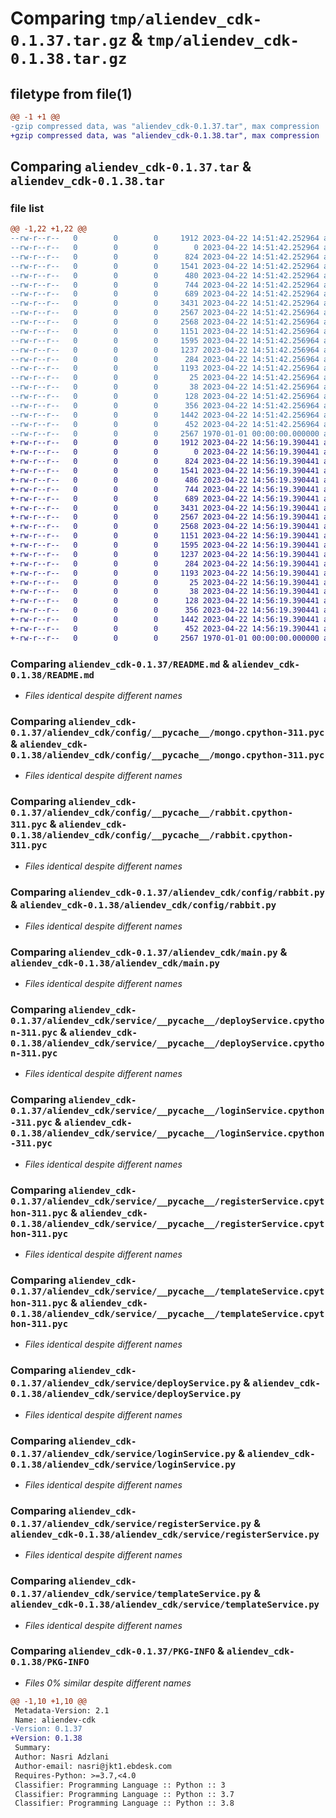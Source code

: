 # Comparing `tmp/aliendev_cdk-0.1.37.tar.gz` & `tmp/aliendev_cdk-0.1.38.tar.gz`

## filetype from file(1)

```diff
@@ -1 +1 @@
-gzip compressed data, was "aliendev_cdk-0.1.37.tar", max compression
+gzip compressed data, was "aliendev_cdk-0.1.38.tar", max compression
```

## Comparing `aliendev_cdk-0.1.37.tar` & `aliendev_cdk-0.1.38.tar`

### file list

```diff
@@ -1,22 +1,22 @@
--rw-r--r--   0        0        0     1912 2023-04-22 14:51:42.252964 aliendev_cdk-0.1.37/README.md
--rw-r--r--   0        0        0        0 2023-04-22 14:51:42.252964 aliendev_cdk-0.1.37/aliendev_cdk/__init__.py
--rw-r--r--   0        0        0      824 2023-04-22 14:51:42.252964 aliendev_cdk-0.1.37/aliendev_cdk/config/__pycache__/mongo.cpython-311.pyc
--rw-r--r--   0        0        0     1541 2023-04-22 14:51:42.252964 aliendev_cdk-0.1.37/aliendev_cdk/config/__pycache__/rabbit.cpython-311.pyc
--rw-r--r--   0        0        0      480 2023-04-22 14:51:42.252964 aliendev_cdk-0.1.37/aliendev_cdk/config/mongo.py
--rw-r--r--   0        0        0      744 2023-04-22 14:51:42.252964 aliendev_cdk-0.1.37/aliendev_cdk/config/rabbit.py
--rw-r--r--   0        0        0      689 2023-04-22 14:51:42.252964 aliendev_cdk-0.1.37/aliendev_cdk/main.py
--rw-r--r--   0        0        0     3431 2023-04-22 14:51:42.252964 aliendev_cdk-0.1.37/aliendev_cdk/service/__pycache__/deployService.cpython-311.pyc
--rw-r--r--   0        0        0     2567 2023-04-22 14:51:42.256964 aliendev_cdk-0.1.37/aliendev_cdk/service/__pycache__/loginService.cpython-311.pyc
--rw-r--r--   0        0        0     2568 2023-04-22 14:51:42.256964 aliendev_cdk-0.1.37/aliendev_cdk/service/__pycache__/registerService.cpython-311.pyc
--rw-r--r--   0        0        0     1151 2023-04-22 14:51:42.256964 aliendev_cdk-0.1.37/aliendev_cdk/service/__pycache__/templateService.cpython-311.pyc
--rw-r--r--   0        0        0     1595 2023-04-22 14:51:42.256964 aliendev_cdk-0.1.37/aliendev_cdk/service/deployService.py
--rw-r--r--   0        0        0     1237 2023-04-22 14:51:42.256964 aliendev_cdk-0.1.37/aliendev_cdk/service/loginService.py
--rw-r--r--   0        0        0      284 2023-04-22 14:51:42.256964 aliendev_cdk-0.1.37/aliendev_cdk/service/logoutService.py
--rw-r--r--   0        0        0     1193 2023-04-22 14:51:42.256964 aliendev_cdk-0.1.37/aliendev_cdk/service/registerService.py
--rw-r--r--   0        0        0       25 2023-04-22 14:51:42.256964 aliendev_cdk-0.1.37/aliendev_cdk/service/template/README.md
--rw-r--r--   0        0        0       38 2023-04-22 14:51:42.256964 aliendev_cdk-0.1.37/aliendev_cdk/service/template/helper/test_get.py
--rw-r--r--   0        0        0      128 2023-04-22 14:51:42.256964 aliendev_cdk-0.1.37/aliendev_cdk/service/template/helper/test_post.py
--rw-r--r--   0        0        0      356 2023-04-22 14:51:42.256964 aliendev_cdk-0.1.37/aliendev_cdk/service/template/lib/stack.py
--rw-r--r--   0        0        0     1442 2023-04-22 14:51:42.256964 aliendev_cdk-0.1.37/aliendev_cdk/service/templateService.py
--rw-r--r--   0        0        0      452 2023-04-22 14:51:42.256964 aliendev_cdk-0.1.37/pyproject.toml
--rw-r--r--   0        0        0     2567 1970-01-01 00:00:00.000000 aliendev_cdk-0.1.37/PKG-INFO
+-rw-r--r--   0        0        0     1912 2023-04-22 14:56:19.390441 aliendev_cdk-0.1.38/README.md
+-rw-r--r--   0        0        0        0 2023-04-22 14:56:19.390441 aliendev_cdk-0.1.38/aliendev_cdk/__init__.py
+-rw-r--r--   0        0        0      824 2023-04-22 14:56:19.390441 aliendev_cdk-0.1.38/aliendev_cdk/config/__pycache__/mongo.cpython-311.pyc
+-rw-r--r--   0        0        0     1541 2023-04-22 14:56:19.390441 aliendev_cdk-0.1.38/aliendev_cdk/config/__pycache__/rabbit.cpython-311.pyc
+-rw-r--r--   0        0        0      486 2023-04-22 14:56:19.390441 aliendev_cdk-0.1.38/aliendev_cdk/config/mongo.py
+-rw-r--r--   0        0        0      744 2023-04-22 14:56:19.390441 aliendev_cdk-0.1.38/aliendev_cdk/config/rabbit.py
+-rw-r--r--   0        0        0      689 2023-04-22 14:56:19.390441 aliendev_cdk-0.1.38/aliendev_cdk/main.py
+-rw-r--r--   0        0        0     3431 2023-04-22 14:56:19.390441 aliendev_cdk-0.1.38/aliendev_cdk/service/__pycache__/deployService.cpython-311.pyc
+-rw-r--r--   0        0        0     2567 2023-04-22 14:56:19.390441 aliendev_cdk-0.1.38/aliendev_cdk/service/__pycache__/loginService.cpython-311.pyc
+-rw-r--r--   0        0        0     2568 2023-04-22 14:56:19.390441 aliendev_cdk-0.1.38/aliendev_cdk/service/__pycache__/registerService.cpython-311.pyc
+-rw-r--r--   0        0        0     1151 2023-04-22 14:56:19.390441 aliendev_cdk-0.1.38/aliendev_cdk/service/__pycache__/templateService.cpython-311.pyc
+-rw-r--r--   0        0        0     1595 2023-04-22 14:56:19.390441 aliendev_cdk-0.1.38/aliendev_cdk/service/deployService.py
+-rw-r--r--   0        0        0     1237 2023-04-22 14:56:19.390441 aliendev_cdk-0.1.38/aliendev_cdk/service/loginService.py
+-rw-r--r--   0        0        0      284 2023-04-22 14:56:19.390441 aliendev_cdk-0.1.38/aliendev_cdk/service/logoutService.py
+-rw-r--r--   0        0        0     1193 2023-04-22 14:56:19.390441 aliendev_cdk-0.1.38/aliendev_cdk/service/registerService.py
+-rw-r--r--   0        0        0       25 2023-04-22 14:56:19.390441 aliendev_cdk-0.1.38/aliendev_cdk/service/template/README.md
+-rw-r--r--   0        0        0       38 2023-04-22 14:56:19.390441 aliendev_cdk-0.1.38/aliendev_cdk/service/template/helper/test_get.py
+-rw-r--r--   0        0        0      128 2023-04-22 14:56:19.390441 aliendev_cdk-0.1.38/aliendev_cdk/service/template/helper/test_post.py
+-rw-r--r--   0        0        0      356 2023-04-22 14:56:19.390441 aliendev_cdk-0.1.38/aliendev_cdk/service/template/lib/stack.py
+-rw-r--r--   0        0        0     1442 2023-04-22 14:56:19.390441 aliendev_cdk-0.1.38/aliendev_cdk/service/templateService.py
+-rw-r--r--   0        0        0      452 2023-04-22 14:56:19.390441 aliendev_cdk-0.1.38/pyproject.toml
+-rw-r--r--   0        0        0     2567 1970-01-01 00:00:00.000000 aliendev_cdk-0.1.38/PKG-INFO
```

### Comparing `aliendev_cdk-0.1.37/README.md` & `aliendev_cdk-0.1.38/README.md`

 * *Files identical despite different names*

### Comparing `aliendev_cdk-0.1.37/aliendev_cdk/config/__pycache__/mongo.cpython-311.pyc` & `aliendev_cdk-0.1.38/aliendev_cdk/config/__pycache__/mongo.cpython-311.pyc`

 * *Files identical despite different names*

### Comparing `aliendev_cdk-0.1.37/aliendev_cdk/config/__pycache__/rabbit.cpython-311.pyc` & `aliendev_cdk-0.1.38/aliendev_cdk/config/__pycache__/rabbit.cpython-311.pyc`

 * *Files identical despite different names*

### Comparing `aliendev_cdk-0.1.37/aliendev_cdk/config/rabbit.py` & `aliendev_cdk-0.1.38/aliendev_cdk/config/rabbit.py`

 * *Files identical despite different names*

### Comparing `aliendev_cdk-0.1.37/aliendev_cdk/main.py` & `aliendev_cdk-0.1.38/aliendev_cdk/main.py`

 * *Files identical despite different names*

### Comparing `aliendev_cdk-0.1.37/aliendev_cdk/service/__pycache__/deployService.cpython-311.pyc` & `aliendev_cdk-0.1.38/aliendev_cdk/service/__pycache__/deployService.cpython-311.pyc`

 * *Files identical despite different names*

### Comparing `aliendev_cdk-0.1.37/aliendev_cdk/service/__pycache__/loginService.cpython-311.pyc` & `aliendev_cdk-0.1.38/aliendev_cdk/service/__pycache__/loginService.cpython-311.pyc`

 * *Files identical despite different names*

### Comparing `aliendev_cdk-0.1.37/aliendev_cdk/service/__pycache__/registerService.cpython-311.pyc` & `aliendev_cdk-0.1.38/aliendev_cdk/service/__pycache__/registerService.cpython-311.pyc`

 * *Files identical despite different names*

### Comparing `aliendev_cdk-0.1.37/aliendev_cdk/service/__pycache__/templateService.cpython-311.pyc` & `aliendev_cdk-0.1.38/aliendev_cdk/service/__pycache__/templateService.cpython-311.pyc`

 * *Files identical despite different names*

### Comparing `aliendev_cdk-0.1.37/aliendev_cdk/service/deployService.py` & `aliendev_cdk-0.1.38/aliendev_cdk/service/deployService.py`

 * *Files identical despite different names*

### Comparing `aliendev_cdk-0.1.37/aliendev_cdk/service/loginService.py` & `aliendev_cdk-0.1.38/aliendev_cdk/service/loginService.py`

 * *Files identical despite different names*

### Comparing `aliendev_cdk-0.1.37/aliendev_cdk/service/registerService.py` & `aliendev_cdk-0.1.38/aliendev_cdk/service/registerService.py`

 * *Files identical despite different names*

### Comparing `aliendev_cdk-0.1.37/aliendev_cdk/service/templateService.py` & `aliendev_cdk-0.1.38/aliendev_cdk/service/templateService.py`

 * *Files identical despite different names*

### Comparing `aliendev_cdk-0.1.37/PKG-INFO` & `aliendev_cdk-0.1.38/PKG-INFO`

 * *Files 0% similar despite different names*

```diff
@@ -1,10 +1,10 @@
 Metadata-Version: 2.1
 Name: aliendev-cdk
-Version: 0.1.37
+Version: 0.1.38
 Summary: 
 Author: Nasri Adzlani
 Author-email: nasri@jkt1.ebdesk.com
 Requires-Python: >=3.7,<4.0
 Classifier: Programming Language :: Python :: 3
 Classifier: Programming Language :: Python :: 3.7
 Classifier: Programming Language :: Python :: 3.8
```

